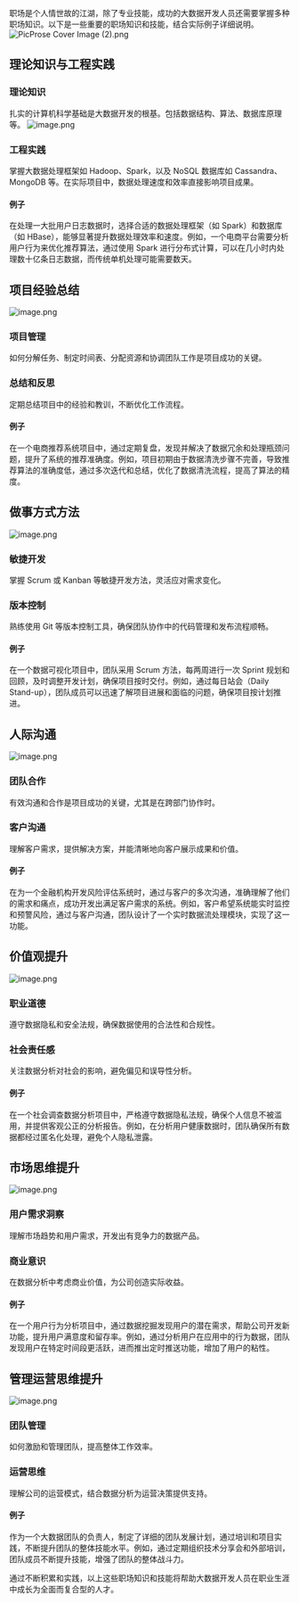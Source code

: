 
职场是个人情世故的江湖，除了专业技能，成功的大数据开发人员还需要掌握多种职场知识。以下是一些重要的职场知识和技能，结合实际例子详细说明。
![PicProse Cover Image (2).png](https://piggo5.oss-cn-shenzhen.aliyuncs.com/ob/PicProse%20Cover%20Image%20(2).png)

## 理论知识与工程实践

### 理论知识
扎实的计算机科学基础是大数据开发的根基。包括数据结构、算法、数据库原理等。
![image.png](https://piggo5.oss-cn-shenzhen.aliyuncs.com/ob/202406272206753.png)

### 工程实践
掌握大数据处理框架如 Hadoop、Spark，以及 NoSQL 数据库如 Cassandra、MongoDB 等。在实际项目中，数据处理速度和效率直接影响项目成果。

#### 例子
在处理一大批用户日志数据时，选择合适的数据处理框架（如 Spark）和数据库（如 HBase），能够显著提升数据处理效率和速度。例如，一个电商平台需要分析用户行为来优化推荐算法，通过使用 Spark 进行分布式计算，可以在几小时内处理数十亿条日志数据，而传统单机处理可能需要数天。

## 项目经验总结

![image.png](https://piggo5.oss-cn-shenzhen.aliyuncs.com/ob/202406272206956.png)


### 项目管理
如何分解任务、制定时间表、分配资源和协调团队工作是项目成功的关键。

### 总结和反思
定期总结项目中的经验和教训，不断优化工作流程。

#### 例子
在一个电商推荐系统项目中，通过定期复盘，发现并解决了数据冗余和处理瓶颈问题，提升了系统的推荐准确度。例如，项目初期由于数据清洗步骤不完善，导致推荐算法的准确度低，通过多次迭代和总结，优化了数据清洗流程，提高了算法的精度。

## 做事方式方法

![image.png](https://piggo5.oss-cn-shenzhen.aliyuncs.com/ob/202406272207756.png)


### 敏捷开发
掌握 Scrum 或 Kanban 等敏捷开发方法，灵活应对需求变化。

### 版本控制
熟练使用 Git 等版本控制工具，确保团队协作中的代码管理和发布流程顺畅。

#### 例子
在一个数据可视化项目中，团队采用 Scrum 方法，每两周进行一次 Sprint 规划和回顾，及时调整开发计划，确保项目按时交付。例如，通过每日站会（Daily Stand-up），团队成员可以迅速了解项目进展和面临的问题，确保项目按计划推进。

## 人际沟通

![image.png](https://piggo5.oss-cn-shenzhen.aliyuncs.com/ob/202406272207349.png)


### 团队合作
有效沟通和合作是项目成功的关键，尤其是在跨部门协作时。

### 客户沟通
理解客户需求，提供解决方案，并能清晰地向客户展示成果和价值。

#### 例子
在为一个金融机构开发风险评估系统时，通过与客户的多次沟通，准确理解了他们的需求和痛点，成功开发出满足客户需求的系统。例如，客户希望系统能实时监控和预警风险，通过与客户沟通，团队设计了一个实时数据流处理模块，实现了这一功能。

## 价值观提升

![image.png](https://piggo5.oss-cn-shenzhen.aliyuncs.com/ob/202406272207199.png)


### 职业道德
遵守数据隐私和安全法规，确保数据使用的合法性和合规性。

### 社会责任感
关注数据分析对社会的影响，避免偏见和误导性分析。

#### 例子
在一个社会调查数据分析项目中，严格遵守数据隐私法规，确保个人信息不被滥用，并提供客观公正的分析报告。例如，在分析用户健康数据时，团队确保所有数据都经过匿名化处理，避免个人隐私泄露。

## 市场思维提升

![image.png](https://piggo5.oss-cn-shenzhen.aliyuncs.com/ob/202406272207551.png)


### 用户需求洞察
理解市场趋势和用户需求，开发出有竞争力的数据产品。

### 商业意识
在数据分析中考虑商业价值，为公司创造实际收益。

#### 例子
在一个用户行为分析项目中，通过数据挖掘发现用户的潜在需求，帮助公司开发新功能，提升用户满意度和留存率。例如，通过分析用户在应用中的行为数据，团队发现用户在特定时间段更活跃，进而推出定时推送功能，增加了用户的粘性。

## 管理运营思维提升

![image.png](https://piggo5.oss-cn-shenzhen.aliyuncs.com/ob/202406272207461.png)


### 团队管理
如何激励和管理团队，提高整体工作效率。

### 运营思维
理解公司的运营模式，结合数据分析为运营决策提供支持。

#### 例子
作为一个大数据团队的负责人，制定了详细的团队发展计划，通过培训和项目实践，不断提升团队的整体技能水平。例如，通过定期组织技术分享会和外部培训，团队成员不断提升技能，增强了团队的整体战斗力。

通过不断积累和实践，以上这些职场知识和技能将帮助大数据开发人员在职业生涯中成长为全面而复合型的人才。